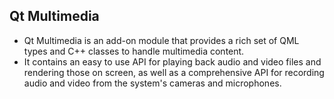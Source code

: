 ## Qt Multimedia
- Qt Multimedia is an add-on module that provides a rich set of QML types and C++ classes to handle multimedia content. 
- It contains an easy to use API for playing back audio and video files and rendering those on screen, as well as a comprehensive API for recording audio and video from the system's cameras and microphones.